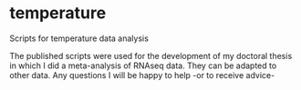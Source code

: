 # temperature
Scripts for temperature data analysis

The published scripts were used for the development of my doctoral thesis in which I did a meta-analysis of RNAseq data.
They can be adapted to other data.
Any questions I will be happy to help -or to receive advice-
